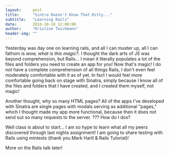 ```yaml
---
layout:     post
title:      "Sintra Doesn't Know That Ditty..."
subtitle:   "Learning Rails"
date:       2016-10-18 12:00:00
author:     "Kristine Teichmann"
header-img: ""
---
```


Yesterday was day one on learning rails, and all I can muster up, all I can fathom is *wow, what is this magic?*.  I thought the dark arts of JS was beyond comprehension, but Rails... I mean it literally populates a lot of the files and folders you need to create an app for you! Now that's magic!  I do not have a complete comprehension of all things Rails, I don't even feel moderately comfortable with it as of yet. In fact I would feel more comfortable going back on stage with Sinatra, simply because I know all of the files and folders that I have created, and I created them myself, not magic!

Another thought, why so many HTML pages? All of the apps I've developed with Sinatra are single pages with modals serving as additional "pages," which I thought made my app more functional, because then it does not send out so many requests to the server. ??? How do I dos?

Well class is about to start... I am so hype to learn what all my peers discovered through last nights assignment! I am going to share testing with Rails using mintests (thank you Mark Hartl & Rails Tutorial)!

More on the Rails talk later!
